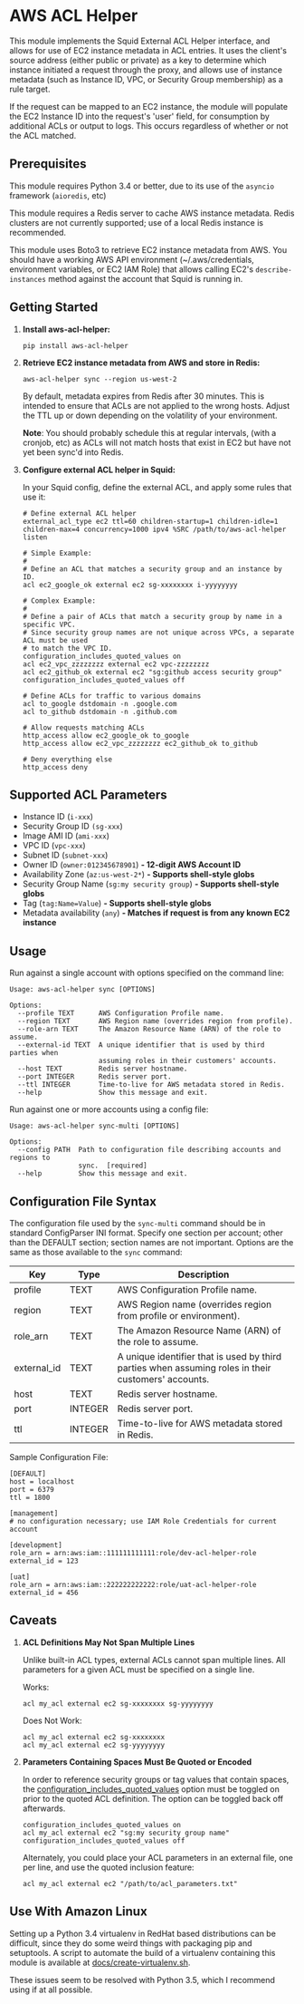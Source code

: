 AWS ACL Helper
==============

This module implements the Squid External ACL Helper interface, and allows for
use of EC2 instance metadata in ACL entries. It uses the client's source
address (either public or private) as a key to determine which instance 
initiated a request through the proxy, and allows use of instance metadata
(such as Instance ID, VPC, or Security Group membership) as a rule target.

If the request can be mapped to an EC2 instance, the module will populate
the EC2 Instance ID into the request's 'user' field, for consumption by
additional ACLs or output to logs. This occurs regardless of whether or not
the ACL matched.

Prerequisites
-------------

This module requires Python 3.4 or better, due to its use of the `asyncio`
framework (`aioredis`, etc)

This module requires a Redis server to cache AWS instance metadata. Redis 
clusters are not currently supported; use of a local Redis instance is
recommended.

This module uses Boto3 to retrieve EC2 instance metadata from AWS. You should 
have a working AWS API environment (~/.aws/credentials, environment variables,
or EC2 IAM Role) that allows calling EC2's `describe-instances` method
against the account that Squid is running in.

Getting Started
---------------

1. **Install aws-acl-helper:**

   `pip install aws-acl-helper`

2. **Retrieve EC2 instance metadata from AWS and store in Redis:**
 
    `aws-acl-helper sync --region us-west-2`

    By default, metadata expires from Redis after 30 minutes. This is intended
    to ensure that ACLs are not applied to the wrong hosts. Adjust the TTL up
    or down depending on the volatility of your environment.

    **Note**: You should probably schedule this at regular intervals, (with a
    cronjob, etc) as ACLs will not match hosts that exist in EC2 but have not
    yet been sync'd into Redis.

3. **Configure external ACL helper in Squid:**

    In your Squid config, define the external ACL, and apply some rules that
    use it:
    ```
    # Define external ACL helper
    external_acl_type ec2 ttl=60 children-startup=1 children-idle=1 children-max=4 concurrency=1000 ipv4 %SRC /path/to/aws-acl-helper listen
    
    # Simple Example:
    #
    # Define an ACL that matches a security group and an instance by ID.
    acl ec2_google_ok external ec2 sg-xxxxxxxx i-yyyyyyyy

    # Complex Example:
    #
    # Define a pair of ACLs that match a security group by name in a specific VPC.
    # Since security group names are not unique across VPCs, a separate ACL must be used
    # to match the VPC ID.
    configuration_includes_quoted_values on
    acl ec2_vpc_zzzzzzzz external ec2 vpc-zzzzzzzz
    acl ec2_github_ok external ec2 "sg:github access security group"
    configuration_includes_quoted_values off
    
    # Define ACLs for traffic to various domains
    acl to_google dstdomain -n .google.com
    acl to_github dstdomain -n .github.com
    
    # Allow requests matching ACLs
    http_access allow ec2_google_ok to_google
    http_access allow ec2_vpc_zzzzzzzz ec2_github_ok to_github
    
    # Deny everything else
    http_access deny
    ```

Supported ACL Parameters
------------------------

 * Instance ID (`i-xxx`)
 * Security Group ID `(sg-xxx`)
 * Image AMI ID (`ami-xxx`)
 * VPC ID (`vpc-xxx`)
 * Subnet ID (`subnet-xxx`)
 * Owner ID (`owner:012345678901`)              **- 12-digit AWS Account ID**
 * Availability Zone (`az:us-west-2*`)          **- Supports shell-style globs**
 * Security Group Name (`sg:my security group`) **- Supports shell-style globs**
 * Tag (`tag:Name=Value`)                       **- Supports shell-style globs**
 * Metadata availability (`any`)                **- Matches if request is from any known EC2 instance**

Usage
-----

Run against a single account with options specified on the command line:

```
Usage: aws-acl-helper sync [OPTIONS]

Options:
  --profile TEXT      AWS Configuration Profile name.
  --region TEXT       AWS Region name (overrides region from profile).
  --role-arn TEXT     The Amazon Resource Name (ARN) of the role to assume.
  --external-id TEXT  A unique identifier that is used by third parties when
                      assuming roles in their customers' accounts.
  --host TEXT         Redis server hostname.
  --port INTEGER      Redis server port.
  --ttl INTEGER       Time-to-live for AWS metadata stored in Redis.
  --help              Show this message and exit.
```

Run against one or more accounts using a config file:

```
Usage: aws-acl-helper sync-multi [OPTIONS]

Options:
  --config PATH  Path to configuration file describing accounts and regions to
                 sync.  [required]
  --help         Show this message and exit.
```

Configuration File Syntax
-------------------------

The configuration file used by the `sync-multi` command should be in standard ConfigParser INI format.
Specify one section per account; other than the DEFAULT section; section names are not important.
Options are the same as those available to the `sync` command:

| Key         | Type    | Description |
| -           | -       | - |
| profile     | TEXT    | AWS Configuration Profile name. |
| region      | TEXT    | AWS Region name (overrides region from profile or environment). |
| role_arn    | TEXT    | The Amazon Resource Name (ARN) of the role to assume. |
| external_id | TEXT    | A unique identifier that is used by third parties when assuming roles in their customers' accounts. |
| host        | TEXT    | Redis server hostname. |
| port        | INTEGER | Redis server port. |
| ttl         | INTEGER | Time-to-live for AWS metadata stored in Redis. |

Sample Configuration File:

```
[DEFAULT]
host = localhost
port = 6379
ttl = 1800

[management]
# no configuration necessary; use IAM Role Credentials for current account

[development]
role_arn = arn:aws:iam::111111111111:role/dev-acl-helper-role
external_id = 123

[uat]
role_arn = arn:aws:iam::222222222222:role/uat-acl-helper-role
external_id = 456

```

Caveats
-------
1. **ACL Definitions May Not Span Multiple Lines**

    Unlike built-in ACL types, external ACLs cannot span multiple lines.
    All parameters for a given ACL must be specified on a single line.

    Works:
    ```
    acl my_acl external ec2 sg-xxxxxxxx sg-yyyyyyyy
    ```

    Does Not Work:
    ```
    acl my_acl external ec2 sg-xxxxxxxx
    acl my_acl external ec2 sg-yyyyyyyy
    ```

2. **Parameters Containing Spaces Must Be Quoted or Encoded**

   In order to reference security groups or tag values that contain spaces, the
   [configuration_includes_quoted_values](http://www.squid-cache.org/Doc/config/configuration_includes_quoted_values/)
   option must be toggled on prior to the quoted ACL definition. The option can
   be toggled back off afterwards.
   ```
   configuration_includes_quoted_values on
   acl my_acl external ec2 "sg:my security group name"
   configuration_includes_quoted_values off
   ```

   Alternately, you could place your ACL parameters in an external file, one
   per line, and use the quoted inclusion feature:
   ```
   acl my_acl external ec2 "/path/to/acl_parameters.txt"
   ```

Use With Amazon Linux
---------------------
Setting up a Python 3.4 virtualenv in RedHat based distributions can be
difficult, since they do some weird things with packaging pip and setuptools.
A script to automate the build of a virtualenv containing this module is
available at [docs/create-virtualenv.sh](docs/create-virtualenv.sh).

These issues seem to be resolved with Python 3.5, which I recommend using if at all possible.
